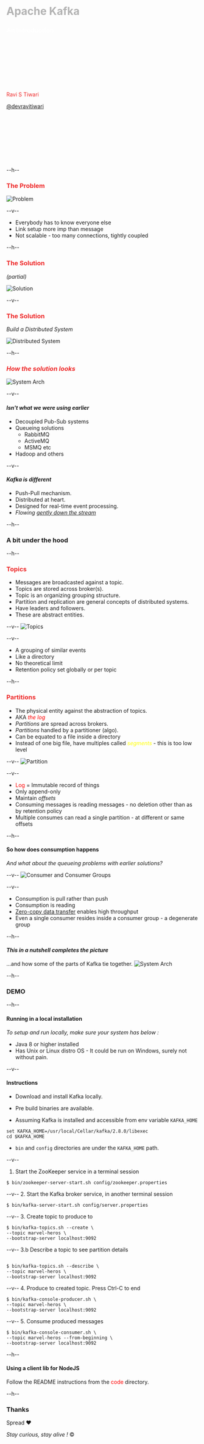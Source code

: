 <h1><span style="color:hsl(0deg 0% 70%); text-transform: none;">Apache Kafka</span></h1> 
<h3><span style="color:hsl(0deg 0% 100%); text-transform: none;">An Introduction</span></h3> 

<div style="margin:150px 0;">
<p style="color:hsl(0deg 85% 50% / 90%)">Ravi S Tiwari</p>

[@devravitiwari](https://twitter.com/devravitiwari)
</div>

--h--

<h3 style="color:hsl(0deg 85% 50% / 90%); text-transform: none;">The Problem</h3>

![](img/problem.png "Problem")

--v--

- Everybody has to know everyone else
- Link setup more imp than message
- Not scalable - too many connections, tightly coupled

--h--


<h3 style="color:hsl(0deg 85% 50% / 90%); text-transform: none;">The Solution</h3> 
<em>(partial)</em>

![](img/solution.png "Solution")

--v--

<h3 style="color:hsl(0deg 85% 50% / 90%); text-transform: none;">The Solution</h3> 
<em>Build a Distributed System</em>

![](img/broker.png "Distributed System")


--h--

<h3 style="color:hsl(0deg 85% 50% / 90%); text-transform: none;"><em>How the solution looks</em></h3>

![](img/arch.png "System Arch")

--v--

#### _Isn't what we were using earlier_

- Decoupled Pub-Sub systems
- Queueing solutions
  - RabbitMQ
  - ActiveMQ
  - MSMQ etc
- Hadoop and others

--v--
#### _Kafka is different_

- Push-Pull mechanism.
- Distributed at heart.
- Designed for real-time event processing.
- _Flowing [gently down the stream](https://www.gentlydownthe.stream/)_

--h--
### A bit under the hood

--h--
<h3 style="color:hsl(0deg 85% 50% / 90%); text-transform: none;">Topics</h3> 

- Messages are broadcasted against a topic. 
- Topics are stored across broker(s).
- Topic is an organizing grouping structure.
- Partition and replication are general concepts of distributed systems.
- Have leaders and followers.
- These are abstract entities.

--v--
![](img/topics.png "Topics")

--v--

- A grouping of similar events
- Like a directory
- No theoretical limit
- Retention policy set globally or per topic

--h--
<h3 style="color:hsl(0deg 85% 50% / 90%); text-transform: none;">Partitions</h3> 

- The physical entity against the abstraction of topics.
- AKA <span style="color: hsl(0deg 100% 50%)">_the log_</span>
- <em>Partitions</em> are spread across brokers.
- _Partitions_ handled by a partitioner (algo). 
- Can be equated to a file inside a directory
- Instead of one big file, have multiples called <span style="color: hsl(60deg 100% 50%)">_segments_</span> - this is too low level

--v--
![](img/partition.png "Partition")

--v--
- <span style="color: hsl(0deg 100% 50%)">Log</span> = Immutable record of things
- Only append-only
- Maintain _offsets_
- Consuming messages is reading messages - no deletion other than as by retention policy
- Multiple consumes can read a single partition - at different or same offsets

--h--
#### So how does consumption happens
_And what about the queueing problems with earlier solutions?_

--v--
![](img/consumer.png "Consumer and Consumer Groups")

--v--

- Consumption is pull rather than push
- Consumption is reading 
- [Zero-copy data transfer](https://developer.ibm.com/articles/j-zerocopy/) enables high throughput
- Even a single consumer resides inside a consumer group - a degenerate group


--h--

#### _This in a nutshell completes the picture_
 ...and how some of the parts of Kafka tie together.
![](img/arch.png "System Arch")


--h--

### DEMO

--h--

#### Running in a local installation

_To setup and run locally, make sure your system has below :_ 
- Java 8 or higher installed
- Has Unix or Linux distro OS - It could be run on Windows, surely not without pain.


--v--

#### Instructions

- Download and install Kafka locally. 

- Pre build binaries are available.

- Assuming Kafka is installed and accessible from env variable `KAFKA_HOME`

```shell
set KAFKA_HOME=/usr/local/Cellar/kafka/2.8.0/libexec 
cd $KAFKA_HOME

``` 

- `bin` and `config` directories are under the `KAFKA_HOME` path.

--v--
1. Start the ZooKeeper service in a terminal session

```shell
$ bin/zookeeper-server-start.sh config/zookeeper.properties

```

--v--
2. Start the Kafka broker service, in another terminal session

```shell
$ bin/kafka-server-start.sh config/server.properties

```

--v--
3. Create topic to produce to

```shell
$ bin/kafka-topics.sh --create \
--topic marvel-heros \
--bootstrap-server localhost:9092

```

--v--
3.b Describe a topic to see partition details

```shell

$ bin/kafka-topics.sh --describe \
--topic marvel-heros \
--bootstrap-server localhost:9092

```
--v--
4. Produce to created topic. Press Ctrl-C to end

```shell
$ bin/kafka-console-producer.sh \
--topic marvel-heros \
--bootstrap-server localhost:9092

```
--v--
5. Consume produced messages

```shell
$ bin/kafka-console-consumer.sh \
--topic marvel-heros --from-beginning \
--bootstrap-server localhost:9092

```

--h--

#### Using a client lib for NodeJS

Follow the README instructions from the <span style="color: hsl(0deg 100% 50%)">code</span> directory.

--h--

### Thanks
Spread ❤️

_Stay curious, stay alive !_ ©
